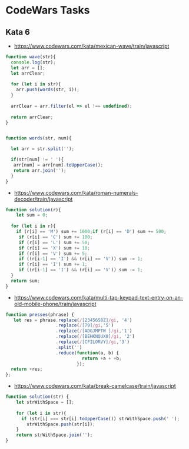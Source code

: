 # CodeWars Tasks
## Kata 6
* https://www.codewars.com/kata/mexican-wave/train/javascript
```js
function wave(str){
  console.log(str);
  let arr = [];
  let arrClear;
  
  for (let i in str){
    arr.push(words(str, i));
  } 
   
  arrClear = arr.filter(el => el !== undefined);
  
  return arrClear;
}


function words(str, num){

  let arr = str.split('');

  if(str[num] != ' '){
   arr[num] = arr[num].toUpperCase();
   return arr.join('');
  }
}
```
* https://www.codewars.com/kata/roman-numerals-decoder/train/javascript
```js
function solution(r){
    let sum = 0; 
  
  for (let i in r){
    if (r[i] == 'M') sum += 1000;if (r[i] == 'D') sum += 500;
     if (r[i] == 'C') sum += 100;
     if (r[i] == 'L') sum += 50;
     if (r[i] == 'X') sum += 10;
     if (r[i] == 'V') sum += 5;
     if ((r[i-1] == 'I') && (r[i] == 'V')) sum -= 1;
     if (r[i] == 'I') sum += 1;
     if ((r[i-1] == 'I') && (r[i] == 'V')) sum -= 1;
  }
  return sum;
}
```
* https://www.codewars.com/kata/multi-tap-keypad-text-entry-on-an-old-mobile-phone/train/javascript
```js
function presses(phrase) {
   let res = phrase.replace(/[23456S8Z]/gi, '4')
                   .replace(/[79]/gi,'5')
                   .replace(/[ADGJMPTW ]/gi,'1')
                   .replace(/[BEHKNQUX0]/gi, '2')
                   .replace(/[CFILORVY]/gi,'3')
                   .split('')
                   .reduce(function(a, b) {
                             return +a + +b;
                           });
  return +res;
};
```
* https://www.codewars.com/kata/break-camelcase/train/javascript
```js
function solution(str) {
    let strWithSpace = [];
    
    for (let i in str){
      if (str[i] === str[i].toUpperCase()) strWithSpace.push(' ');
        strWithSpace.push(str[i]);
    }
    return strWithSpace.join('');
}
```
